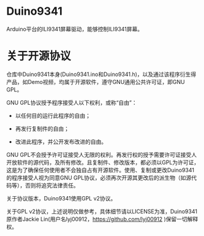 # Duino9341

Arduino平台的ILI9341屏幕驱动，能够控制ILI9341屏幕。

# 关于开源协议

仓库中Duino9341本身(Duino9341.ino和Duino9341.h)，以及通过该程序衍生得产品，如Demo视频，均属于开源软件，遵守GNU通用公共许可证，即GNU GPL。

GNU GPL协议授予程序接受人以下权利，或称“自由”：

- 以任何目的运行此程序的自由；

- 再发行复制件的自由；

- 改进此程序，并公开发布改进的自由。

GNU GPL不会授予许可证接受人无限的权利。再发行权的授予需要许可证接受人开放软件的源代码，及所有修改。且复制件、修改版本，都必须以GPL为许可证，这是为了确保任何使用者不会独自占有开源软件。使用、复制或更改Duino9341的程序接受人视为同意GNU GPL协议，必须再次开源其更改后的派生物（如源代码等），否则将追究法律责任。

关于协议版本，Duino9341使用GPL v2协议。

关于GPL v2协议，上述说明仅做参考，具体细节请以LICENSE为准，Duino9341原作者Jackie Lin(用户名lyj00912，<https://github.com/lyj00912> )保留一切解释权。